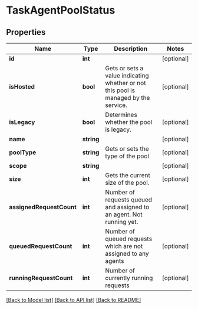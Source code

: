 # TaskAgentPoolStatus

## Properties
Name | Type | Description | Notes
------------ | ------------- | ------------- | -------------
**id** | **int** |  | [optional] 
**isHosted** | **bool** | Gets or sets a value indicating whether or not this pool is managed by the service. | [optional] 
**isLegacy** | **bool** | Determines whether the pool is legacy. | [optional] 
**name** | **string** |  | [optional] 
**poolType** | **string** | Gets or sets the type of the pool | [optional] 
**scope** | **string** |  | [optional] 
**size** | **int** | Gets the current size of the pool. | [optional] 
**assignedRequestCount** | **int** | Number of requests queued and assigned to an agent. Not running yet. | [optional] 
**queuedRequestCount** | **int** | Number of queued requests which are not assigned to any agents | [optional] 
**runningRequestCount** | **int** | Number of currently running requests | [optional] 

[[Back to Model list]](../README.md#documentation-for-models) [[Back to API list]](../README.md#documentation-for-api-endpoints) [[Back to README]](../README.md)


